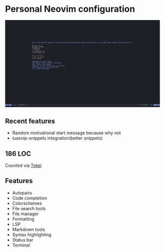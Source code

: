 # Personal Neovim configuration


![](./assets/neovim.png)

## Recent features
- Random motivational start message because why not
- luasnip-snippets integration(better snippets)

## 186 LOC
Counted via [Tokei](https://github.com/XAMPPRocky/tokei)

## Features
- Autopairs
- Code completion
- Colorschemes
- File search tools
- File manager
- Formatting
- LSP
- Markdown tools
- Syntax highlighting
- Status bar
- Terminal
